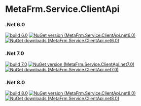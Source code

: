 # MetaFrm.Service.ClientApi

### .Net 6.0
[![build 6.0](https://github.com/MetaFrm/MetaFrm.Service.ClientApi/actions/workflows/build_6.0.yml/badge.svg)](https://github.com/MetaFrm/MetaFrm.Service.ClientApi/actions/workflows/build_6.0.yml)
[![NuGet version (MetaFrm.Service.ClientApi.net6.0)](https://img.shields.io/nuget/v/MetaFrm.Service.ClientApi.net6.0)](https://www.nuget.org/packages/MetaFrm.Service.ClientApi.net6.0/)
[![NuGet downloads (MetaFrm.Service.ClientApi.net6.0)](https://img.shields.io/nuget/dt/MetaFrm.Service.ClientApi.net6.0)](https://www.nuget.org/packages/MetaFrm.Service.ClientApi.net6.0/)
### .Net 7.0
[![build 7.0](https://github.com/MetaFrm/MetaFrm.Service.ClientApi/actions/workflows/build_7.0.yml/badge.svg)](https://github.com/MetaFrm/MetaFrm.Service.ClientApi/actions/workflows/build_7.0.yml)
[![NuGet version (MetaFrm.Service.ClientApi.net7.0)](https://img.shields.io/nuget/v/MetaFrm.Service.ClientApi.net7.0)](https://www.nuget.org/packages/MetaFrm.Service.ClientApi.net7.0/)
[![NuGet downloads (MetaFrm.Service.ClientApi.net7.0)](https://img.shields.io/nuget/dt/MetaFrm.Service.ClientApi.net7.0)](https://www.nuget.org/packages/MetaFrm.Service.ClientApi.net7.0/)
### .Net 8.0
[![build 8.0](https://github.com/MetaFrm/MetaFrm.Service.ClientApi/actions/workflows/build_8.0.yml/badge.svg)](https://github.com/MetaFrm/MetaFrm.Service.ClientApi/actions/workflows/build_8.0.yml)
[![NuGet version (MetaFrm.Service.ClientApi.net8.0)](https://img.shields.io/nuget/v/MetaFrm.Service.ClientApi.net8.0)](https://www.nuget.org/packages/MetaFrm.Service.ClientApi.net8.0/)
[![NuGet downloads (MetaFrm.Service.ClientApi.net8.0)](https://img.shields.io/nuget/dt/MetaFrm.Service.ClientApi.net8.0)](https://www.nuget.org/packages/MetaFrm.Service.ClientApi.net8.0/)